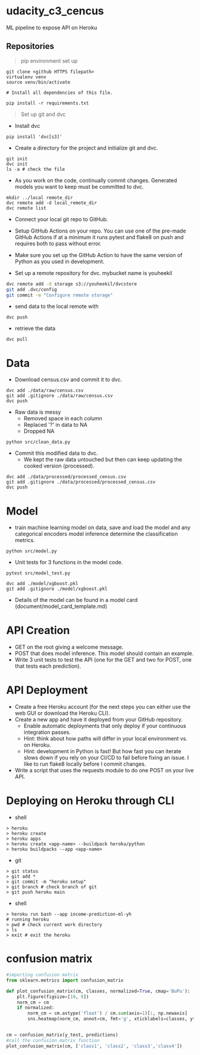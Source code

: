 # udacity_c3_cencus
ML pipeline to expose API on Heroku

## Repositories
> pip environment set up 
```shell 
git clone <github HTTPS filepath>
virtualenv venv
source venv/bin/activate

# Install all dependencies of this file.

pip install -r requirements.txt
```
> Set up git and dvc

* Install dvc 
```shell
pip install 'dvc[s3]'
```
* Create a directory for the project and initialize git and dvc.
```shell
git init
dvc init
ls -a # check the file 
```

* As you work on the code, continually commit changes. Generated models you want to keep must be committed to dvc.
```shell
mkdir ../local remote_dir
dvc remote add -d local_remote_dir
dvc remote list
```

* Connect your local git repo to GitHub.
* Setup GitHub Actions on your repo. You can use one of the pre-made GitHub Actions if at a minimum it runs pytest and flake8 on push and requires both to pass without error.

* Make sure you set up the GitHub Action to have the same version of Python as you used in development.
* Set up a remote repository for dvc.
mybucket name is youheekil
```bash
dvc remote add -d storage s3://youheekil/dvcstore
git add .dvc/config
git commit -m "Configure remote storage"
```

* send data to the local remote with 
```shell
dvc push
``` 
* retrieve the data
```shell
dvc pull 
```

# Data
* Download census.csv and commit it to dvc.
```shell
dvc add ./data/raw/census.csv
git add .gitignore ./data/raw/census.csv
dvc push
```
* Raw data is messy
  * Removed space in each column
  * Replaced '?' in data to NA
  * Dropped NA

```shell
python src/clean_data.py
```

* Commit this modified data to dvc. 
  * We kept the raw data untouched but then can keep updating the cooked version (processed).
```shell
dvc add ./data/processed/processed_census.csv
git add .gitignore ./data/processed/processed_census.csv
dvc push
```

# Model
* train machine learning model on data, save and load the model and any categorical encoders
model inference  determine the classification metrics.
```shell
python src/model.py
```
* Unit tests for 3 functions in the model code.
```shell
pytest src/model_test.py
```
```shell
dvc add ./model/xgboost.pkl
git add .gitignore ./model/xgboost.pkl
```
* Details of the model can be found in a model card (document/model_card_template.md)

# API Creation

- GET on the root giving a welcome message.
- POST that does model inference.
     This model should contain an example.
- Write 3 unit tests to test the API (one for the GET and two for POST, one that tests each prediction).

# API Deployment
* Create a free Heroku account (for the next steps you can either use the web GUI or download the Heroku CLI).
* Create a new app and have it deployed from your GitHub repository.
    * Enable automatic deployments that only deploy if your continuous integration passes.
    * Hint: think about how paths will differ in your local environment vs. on Heroku.
    * Hint: development in Python is fast! But how fast you can iterate slows down if you rely on your CI/CD to fail before fixing an issue. I like to run flake8 locally before I commit changes.
* Write a script that uses the requests module to do one POST on your live API.

# Deploying on Heroku through CLI 

* shell 
```shell
> heroku
> heroku create
> heroku apps
> heroku create <app-name> --buildpack heroku/python 
> heroku buildpacks --app <app-name>
```
* git
```shell
> git status
> git add *
> git commit -m "heroku setup"
> git branch # check branch of git
> git push heroku main
```
* shell 
```shell
> heroku run bash --app income-prediction-ml-yh
# running heroku
> pwd # check current work directory
> ls
> exit # exit the heroku
```



# confusion matrix
```python 
#importing confusion matrix
from sklearn.metrics import confusion_matrix

def plot_confusion_matrix(cm, classes, normalized=True, cmap='BuPu'):
    plt.figure(figsize=[10, 8])
    norm_cm = cm
    if normalized:
        norm_cm = cm.astype('float') / cm.sum(axis=1)[:, np.newaxis]
        sns.heatmap(norm_cm, annot=cm, fmt='g', xticklabels=classes, yticklabels=classes, cmap=cmap)


cm = confusion_matrix(y_test, predictions)
#call the confusion matrix function         
plot_confusion_matrix(cm, ['class1', 'class2', 'class3','class4'])
```

